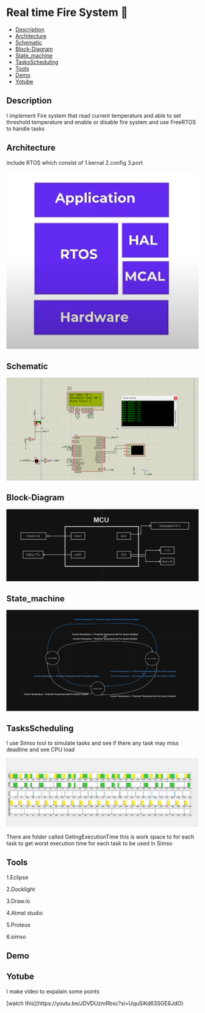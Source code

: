 # Real time Fire System 🚨
- [Description](#Description)
- [Architecture](#architecture)
- [Schematic](#Schematic)
- [Block-Diagram](#Block-Diagram)
- [State_machine](#State_machine)
- [TasksScheduling](#TasksScheduling)
- [Tools](#Tools)
- [Demo](#Demo)
- [Yotube](#Yotube)


## Description
<p>I implement Fire system that read current temperature and able to set threshold temperature and enable or disable fire system and use FreeRTOS to handle tasks   </p>

## Architecture
<p>include RTOS which consist of 1.kernal 2.config 3.port</p>

<img src= "https://github.com/HESHAM47GAMAL/FireSystem_RTOS/blob/main/Layer_Architecture.png">

## Schematic
<img src= "https://github.com/HESHAM47GAMAL/FireSystem_RTOS/blob/main/Schematic.png">

## Block-Diagram
<img src= "https://github.com/HESHAM47GAMAL/FireSystem_RTOS/blob/main/BlockDiagram.png">

## State_machine
<img src= "https://github.com/HESHAM47GAMAL/FireSystem_RTOS/blob/main/stateMachine.png">

## TasksScheduling
<p>I use Simso tool to simulate tasks and see if there any task may miss deadline and see CPU load </p>
<img src= "https://github.com/HESHAM47GAMAL/FireSystem_RTOS/blob/main/Tasks_Scheduling.png">

<p>There are folder called GetingExecutionTime this is work space to for each task to get worst execution time for each task to be used in Simso</p>

## Tools
<p>1.Eclipse </p>
<p>2.Docklight </p>
<p>3.Draw.io </p>
<p>4.Atmel studio </p>
<p>5.Proteus</p>
<p>6.simso</p>

## Demo

## Yotube
<p>I make video to expalain some points </p>
[watch this](https://youtu.be/JDVDUzmRbsc?si=UquSiKd63SGE6JdO)
